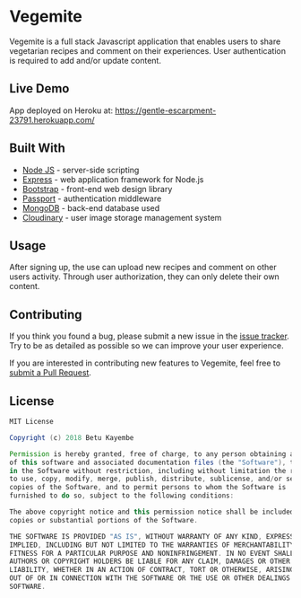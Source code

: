 # Vegemite

Vegemite is a full stack Javascript application that enables users to share vegetarian recipes and comment on their experiences. User authentication is required to add and/or update content. 



## Live Demo

App deployed on Heroku at: https://gentle-escarpment-23791.herokuapp.com/

## Built With

* [Node JS](https://nodejs.org/en/) - server-side scripting 
* [Express](https://expressjs.com/) - web application framework for Node.js
* [Bootstrap](https://getbootstrap.com/) - front-end web design library
* [Passport](http://www.passportjs.org/) - authentication middleware
* [MongoDB](https://www.mongodb.com/) - back-end database used
* [Cloudinary](https://cloudinary.com/) - user image storage management system

## Usage

After signing up, the use can upload new recipes and comment on other users activity. Through user authorization, they can only delete their own content. 

## Contributing

If you think you found a bug, please submit a new issue in the [issue tracker](https://github.com/betukay/Vegemite/issues). Try to be as detailed as possible so we can improve your user experience. 

If you are interested in contributing new features to Vegemite, feel free to [submit a Pull Request](https://help.github.com/articles/about-pull-requests/).

## License

```Groovy
MIT License

Copyright (c) 2018 Betu Kayembe

Permission is hereby granted, free of charge, to any person obtaining a copy
of this software and associated documentation files (the "Software"), to deal
in the Software without restriction, including without limitation the rights
to use, copy, modify, merge, publish, distribute, sublicense, and/or sell
copies of the Software, and to permit persons to whom the Software is
furnished to do so, subject to the following conditions:

The above copyright notice and this permission notice shall be included in all
copies or substantial portions of the Software.

THE SOFTWARE IS PROVIDED "AS IS", WITHOUT WARRANTY OF ANY KIND, EXPRESS OR
IMPLIED, INCLUDING BUT NOT LIMITED TO THE WARRANTIES OF MERCHANTABILITY,
FITNESS FOR A PARTICULAR PURPOSE AND NONINFRINGEMENT. IN NO EVENT SHALL THE
AUTHORS OR COPYRIGHT HOLDERS BE LIABLE FOR ANY CLAIM, DAMAGES OR OTHER
LIABILITY, WHETHER IN AN ACTION OF CONTRACT, TORT OR OTHERWISE, ARISING FROM,
OUT OF OR IN CONNECTION WITH THE SOFTWARE OR THE USE OR OTHER DEALINGS IN THE
SOFTWARE.
```
